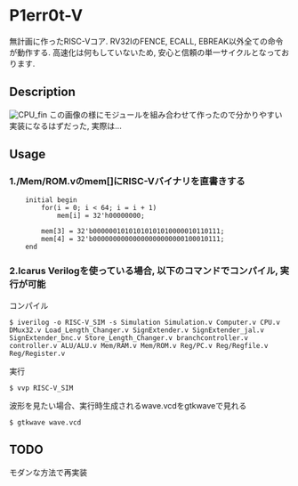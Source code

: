 P1err0t-V
===
無計画に作ったRISC-Vコア. RV32IのFENCE, ECALL, EBREAK以外全ての命令が動作する. 高速化は何もしていないため, 安心と信頼の単一サイクルとなっております.

## Description
![CPU_fin](https://user-images.githubusercontent.com/48832611/64076129-b3635580-ccfb-11e9-8b39-44b957e594fe.png)
この画像の様にモジュールを組み合わせて作ったので分かりやすい実装になるはずだった, 実際は...

## Usage
### 1./Mem/ROM.vのmem[]にRISC-Vバイナリを直書きする
```
    initial begin
        for(i = 0; i < 64; i = i + 1)
            mem[i] = 32'h00000000;

        mem[3] = 32'b00000010101010101010000010110111;
        mem[4] = 32'b00000000000000000000000100010111;
    end
```
### 2.Icarus Verilogを使っている場合, 以下のコマンドでコンパイル, 実行が可能

コンパイル
```
$ iverilog -o RISC-V_SIM -s Simulation Simulation.v Computer.v CPU.v DMux32.v Load_Length_Changer.v SignExtender.v SignExtender_jal.v SignExtender_bnc.v Store_Length_Changer.v branchcontroller.v controller.v ALU/ALU.v Mem/RAM.v Mem/ROM.v Reg/PC.v Reg/Regfile.v Reg/Register.v
```

実行
```
$ vvp RISC-V_SIM
```

波形を見たい場合、実行時生成されるwave.vcdをgtkwaveで見れる
```
$ gtkwave wave.vcd
```

## TODO
モダンな方法で再実装
